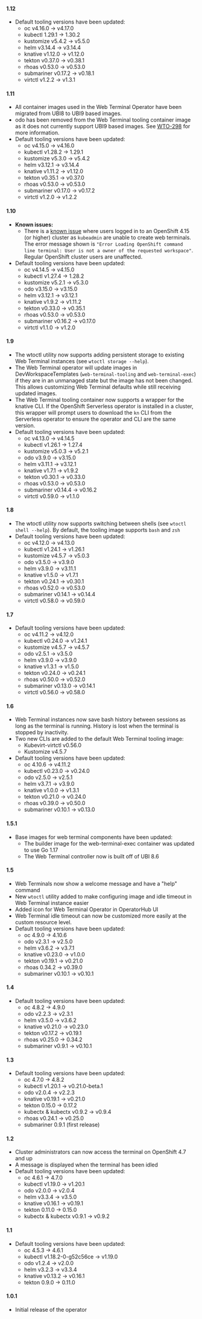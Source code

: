 #### 1.12
- Default tooling versions have been updated:
  - oc v4.16.0 -> v4.17.0
  - kubectl 1.29.1 -> 1.30.2
  - kustomize v5.4.2 -> v5.5.0
  - helm v3.14.4 -> v3.14.4
  - knative v1.12.0 -> v1.12.0
  - tekton v0.37.0 -> v0.38.1
  - rhoas v0.53.0 -> v0.53.0
  - submariner v0.17.2 -> v0.18.1
  - virtctl v1.2.2 -> v1.3.1

#### 1.11
- All container images used in the Web Terminal Operator have been migrated from UBI8 to UBI9 based images.
- odo has been removed from the Web Terminal tooling container image as it does not currently support UBI9 based images. See [WTO-298](https://issues.redhat.com/browse/WTO-298) for more information.
- Default tooling versions have been updated:
  - oc v4.15.0 -> v4.16.0
  - kubectl v1.28.2 -> 1.29.1
  - kustomize v5.3.0 -> v5.4.2
  - helm v3.12.1 -> v3.14.4
  - knative v1.11.2 -> v1.12.0
  - tekton v0.35.1 -> v0.37.0
  - rhoas v0.53.0 -> v0.53.0
  - submariner v0.17.0 -> v0.17.2
  - virtctl v1.2.0 -> v1.2.2

#### 1.10
- **Known issues:**
  - There is a [known issue](https://github.com/redhat-developer/web-terminal-operator/issues/162) where users logged in to an OpenShift 4.15 (or higher) cluster as `kubeadmin` are unable to create web terminals. The error message shown is `"Error Loading OpenShift command line terminal: User is not a owner of the requested workspace"`. Regular OpenShift cluster users are unaffected.
- Default tooling versions have been updated:
  - oc v4.14.5 -> v4.15.0
  - kubectl v1.27.4 -> 1.28.2
  - kustomize v5.2.1 -> v5.3.0
  - odo v3.15.0 -> v3.15.0
  - helm v3.12.1 -> v3.12.1
  - knative v1.9.2 -> v1.11.2
  - tekton v0.33.0 -> v0.35.1
  - rhoas v0.53.0 -> v0.53.0
  - submariner v0.16.2 -> v0.17.0
  - virtctl v1.1.0 -> v1.2.0

#### 1.9
- The wtoctl utility now supports adding persistent storage to existing Web Terminal instances (see `wtoctl storage --help`).
- The Web Terminal operator will update images in DevWorkspaceTemplates (`web-terminal-tooling` and `web-terminal-exec`) if they are in an unmanaged state but the image has not been changed. This allows customizing Web Terminal defaults while still receiving updated images.
- The Web Terminal tooling container now supports a wrapper for the knative CLI. If the OpenShift Serverless operator is installed in a cluster, this wrapper will prompt users to download the `kn` CLI from the Serverless operator to ensure the operator and CLI are the same version.
- Default tooling versions have been updated:
  - oc v4.13.0 -> v4.14.5
  - kubectl v1.26.1 -> 1.27.4
  - kustomize v5.0.3 -> v5.2.1
  - odo v3.9.0 -> v3.15.0
  - helm v3.11.1 -> v3.12.1
  - knative v1.7.1 -> v1.9.2
  - tekton v0.30.1 -> v0.33.0
  - rhoas v0.53.0 -> v0.53.0
  - submariner v0.14.4 -> v0.16.2
  - virtctl v0.59.0 -> v1.1.0

#### 1.8
- The wtoctl utility now supports switching between shells (see `wtoctl shell --help`). By default, the tooling image supports `bash` and `zsh`
- Default tooling versions have been updated:
  - oc v4.12.0 -> v4.13.0
  - kubectl v1.24.1 -> v1.26.1
  - kustomize v4.5.7 -> v5.0.3
  - odo v3.5.0 -> v3.9.0
  - helm v3.9.0 -> v3.11.1
  - knative v1.5.0 -> v1.7.1
  - tekton v0.24.1 -> v0.30.1
  - rhoas v0.52.0 -> v0.53.0
  - submariner v0.14.1 -> v0.14.4
  - virtctl v0.58.0 -> v0.59.0

#### 1.7
- Default tooling versions have been updated:
  - oc v4.11.2 -> v4.12.0
  - kubectl v0.24.0 -> v1.24.1
  - kustomize v4.5.7 -> v4.5.7
  - odo v2.5.1 -> v3.5.0
  - helm v3.9.0 -> v3.9.0
  - knative v1.3.1 -> v1.5.0
  - tekton v0.24.0 -> v0.24.1
  - rhoas v0.50.0 -> v0.52.0
  - submariner v0.13.0 -> v0.14.1
  - virtctl v0.56.0 -> v0.58.0

#### 1.6
- Web Terminal instances now save bash history between sessions as long as the terminal is running. History is lost when the terminal is stopped by inactivity.
- Two new CLIs are added to the default Web Terminal tooling image:
  - Kubevirt-virtctl v0.56.0
  - Kustomize v4.5.7
- Default tooling versions have been updated:
  - oc 4.10.6 -> v4.11.2
  - kubectl v0.23.0 -> v0.24.0
  - odo v2.5.0 -> v2.5.1
  - helm v3.7.1 -> v3.9.0
  - knative v1.0.0 -> v1.3.1
  - tekton v0.21.0 -> v0.24.0
  - rhoas v0.39.0 -> v0.50.0
  - submariner v0.10.1 -> v0.13.0

#### 1.5.1
- Base images for web terminal components have been updated:
  - The builder image for the web-terminal-exec container was updated to use Go 1.17
  - The Web Terminal controller now is built off of UBI 8.6

#### 1.5
- Web Terminals now show a welcome message and have a "help" command
- New `wtoctl` utility added to make configuring image and idle timeout in Web Terminal instance easier
- Added icon for Web Terminal Operator in OperatorHub UI
- Web Terminal idle timeout can now be customized more easily at the custom resource level.
- Default tooling versions have been updated:
  - oc 4.9.0 -> 4.10.6
  - odo v2.3.1 -> v2.5.0
  - helm v3.6.2 -> v3.7.1
  - knative v0.23.0 -> v1.0.0
  - tekton v0.19.1 -> v0.21.0
  - rhoas 0.34.2 -> v0.39.0
  - submariner v0.10.1 -> v0.10.1

#### 1.4
- Default tooling versions have been updated:
  - oc 4.8.2 -> 4.9.0
  - odo v2.2.3 -> v2.3.1
  - helm v3.5.0 -> v3.6.2
  - knative v0.21.0 -> v0.23.0
  - tekton v0.17.2 -> v0.19.1
  - rhoas v0.25.0 -> 0.34.2
  - submariner v0.9.1 -> v0.10.1

#### 1.3
- Default tooling versions have been updated:
  - oc 4.7.0 -> 4.8.2
  - kubectl v1.20.1 -> v0.21.0-beta.1
  - odo v2.0.4 -> v2.2.3
  - knative v0.19.1 -> v0.21.0
  - tekton 0.15.0 -> 0.17.2
  - kubectx & kubectx v0.9.2 -> v0.9.4
  - rhoas v0.24.1 -> v0.25.0
  - submariner 0.9.1 (first release)

#### 1.2

- Cluster administrators can now access the terminal on OpenShift 4.7 and up
- A message is displayed when the terminal has been idled
- Default tooling versions have been updated:
  - oc 4.6.1 -> 4.7.0
  - kubectl v1.19.0 -> v1.20.1
  - odo v2.0.0 -> v2.0.4
  - helm v3.3.4 -> v3.5.0
  - knative v0.16.1 -> v0.19.1
  - tekton 0.11.0 -> 0.15.0
  - kubectx & kubectx v0.9.1 -> v0.9.2

#### 1.1

- Default tooling versions have been updated:
  - oc 4.5.3 -> 4.6.1
  - kubectl v1.18.2-0-g52c56ce -> v1.19.0
  - odo v1.2.4 -> v2.0.0
  - helm v3.2.3 -> v3.3.4
  - knative v0.13.2 -> v0.16.1
  - tekton 0.9.0 -> 0.11.0

#### 1.0.1

- Initial release of the operator
